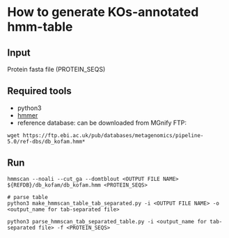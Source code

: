# How to generate KOs-annotated hmm-table

## Input 
Protein fasta file (PROTEIN_SEQS)

## Required tools
- python3
- [hmmer](http://hmmer.org/)
- reference database: can be downloaded from MGnify FTP:
```
wget https://ftp.ebi.ac.uk/pub/databases/metagenomics/pipeline-5.0/ref-dbs/db_kofam.hmm*
```

## Run

```commandline
hmmscan --noali --cut_ga --domtblout <OUTPUT FILE NAME> ${REFDB}/db_kofam/db_kofam.hmm <PROTEIN_SEQS>
 
# parse table
python3 make_hmmscan_table_tab_separated.py -i <OUTPUT FILE NAME> -o <output_name for tab-separated file>

python3 parse_hmmscan_tab_separated_table.py -i <output_name for tab-separated file> -f <PROTEIN_SEQS>
```
